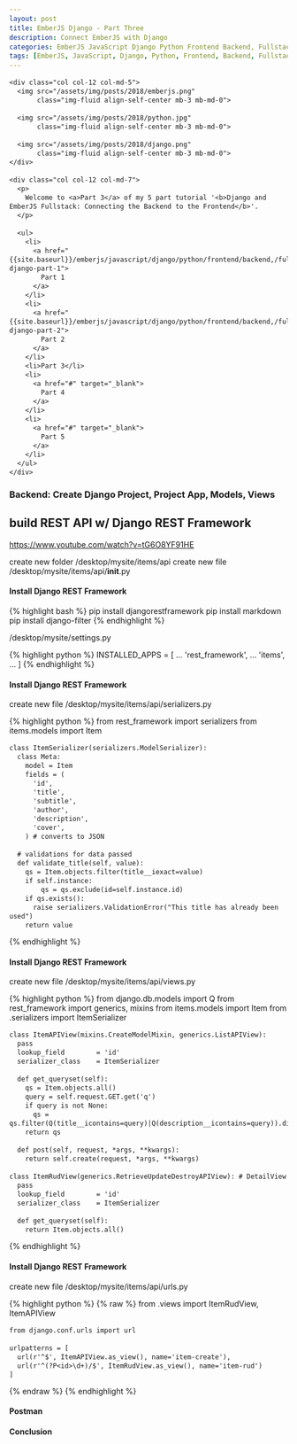```yaml
---
layout: post
title: EmberJS Django - Part Three
description: Connect EmberJS with Django
categories: EmberJS JavaScript Django Python Frontend Backend, Fullstack
tags: [EmberJS, JavaScript, Django, Python, Frontend, Backend, Fullstack]
---
```


<!-- PART THREE  -------------------------------------------------------------------------------------------------------------------------------------------->

<!-- INTRODUCTION ------------------------------------------------------------>
<section>
  <div class="row">

    <div class="col col-12 col-md-5">
      <img src="/assets/img/posts/2018/emberjs.png"
           class="img-fluid align-self-center mb-3 mb-md-0">

      <img src="/assets/img/posts/2018/python.jpg"
           class="img-fluid align-self-center mb-3 mb-md-0">

      <img src="/assets/img/posts/2018/django.png"
           class="img-fluid align-self-center mb-3 mb-md-0">
    </div>

    <div class="col col-12 col-md-7">
      <p>
        Welcome to <a>Part 3</a> of my 5 part tutorial '<b>Django and EmberJS Fullstack: Connecting the Backend to the Frontend</b>'.
      </p>

      <ul>
        <li>
          <a href="{{site.baseurl}}/emberjs/javascript/django/python/frontend/backend,/fullstack,/multipart/ember-django-part-1">
            Part 1
          </a>
        </li>
        <li>
          <a href="{{site.baseurl}}/emberjs/javascript/django/python/frontend/backend,/fullstack/ember-django-part-2">
            Part 2
          </a>
        </li>
        <li>Part 3</li>
        <li>
          <a href="#" target="_blank">
            Part 4
          </a>
        </li>
        <li>
          <a href="#" target="_blank">
            Part 5
          </a>
        </li>
      </ul>
    </div>

  </div>
</section>

<!-- Create API -------------------------------------------------------------->
<section>
  <h3>Backend: Create Django Project, Project App, Models, Views</h3>

  ## build REST API w/ Django REST Framework
  https://www.youtube.com/watch?v=tG6O8YF91HE

  create new folder /desktop/mysite/items/api
  create new file /desktop/mysite/items/api/__init__.py
</section>

<!-- Install Django REST Framework --->
<section>
  <h4 id="install-framework">Install Django REST Framework</h4>

  <!-- Django REST framework: http://www.django-rest-framework.org/api-guide/viewsets/#genericviewset -->

  {% highlight bash %}
    pip install djangorestframework
    pip install markdown
    pip install django-filter
  {% endhighlight %}

  /desktop/mysite/settings.py

  {% highlight python %}
    INSTALLED_APPS = [
    ...
      'rest_framework',
    ...
      'items',
    ...
    ]
  {% endhighlight %}
</section>

<!-- Create Serializer for Items ----->
<section>
  <h4 id="create-serializer">Install Django REST Framework</h4>
  create new file /desktop/mysite/items/api/serializers.py

  {% highlight python %}
    from rest_framework import serializers
    from items.models import Item

    class ItemSerializer(serializers.ModelSerializer):
      class Meta:
        model = Item
        fields = (
          'id',
          'title',
          'subtitle',
          'author',
          'description',
          'cover',
        ) # converts to JSON

      # validations for data passed
      def validate_title(self, value):
        qs = Item.objects.filter(title__iexact=value)
        if self.instance:
            qs = qs.exclude(id=self.instance.id)
        if qs.exists():
          raise serializers.ValidationError("This title has already been used")
        return value
  {% endhighlight %}
</section>

<!-- Create Views for Items ---------->
<section>
  <h4 id="create-views">Install Django REST Framework</h4>
  create new file /desktop/mysite/items/api/views.py

  {% highlight python %}
    from django.db.models import Q
    from rest_framework import generics, mixins
    from items.models import Item
    from .serializers import  ItemSerializer

    class ItemAPIView(mixins.CreateModelMixin, generics.ListAPIView):
      pass
      lookup_field        = 'id'
      serializer_class    = ItemSerializer

      def get_queryset(self):
        qs = Item.objects.all()
        query = self.request.GET.get('q')
        if query is not None:
          qs = qs.filter(Q(title__icontains=query)|Q(description__icontains=query)).distinct()
        return qs

      def post(self, request, *args, **kwargs):
        return self.create(request, *args, **kwargs)

    class ItemRudView(generics.RetrieveUpdateDestroyAPIView): # DetailView
      pass
      lookup_field        = 'id'
      serializer_class    = ItemSerializer

      def get_queryset(self):
        return Item.objects.all()
  {% endhighlight %}
</section>

<!-- URLs Views for Items ------------>
<section>
  <h4 id="create-urls">Install Django REST Framework</h4>
  create new file /desktop/mysite/items/api/urls.py

  {% highlight python %}
  {% raw %}
    from .views import ItemRudView, ItemAPIView

    from django.conf.urls import url

    urlpatterns = [
      url(r'^$', ItemAPIView.as_view(), name='item-create'),
      url(r'^(?P<id>\d+)/$', ItemRudView.as_view(), name='item-rud')
    ]
  {% endraw %}
  {% endhighlight %}
</section>

<!-- Postman to demonstrate working endpoints ---->
<section>
  <h4 id="access-data">Postman</h4>
</section>

<!-- Conclusion ----------------------------------------------------------- -->
<section>
  <h4 id="conclusion">Conclusion</h4>
</section>

